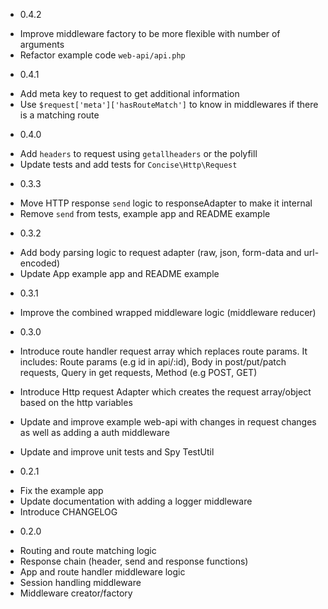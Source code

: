 * 0.4.2

- Improve middleware factory to be more flexible with number of arguments
- Refactor example code `web-api/api.php`


* 0.4.1

- Add meta key to request to get additional information
- Use `$request['meta']['hasRouteMatch']` to know in middlewares if there is a matching route

* 0.4.0

- Add `headers` to request using `getallheaders` or the polyfill
- Update tests and add tests for `Concise\Http\Request`

* 0.3.3

- Move HTTP response `send` logic to responseAdapter to make it internal
- Remove `send` from tests, example app and README example

* 0.3.2

- Add body parsing logic to request adapter (raw, json, form-data and url-encoded)
- Update App example app and README example

* 0.3.1

- Improve the combined wrapped middleware logic (middleware reducer)


* 0.3.0

- Introduce route handler request array which replaces route params. It includes:
  Route params (e.g id in api/:id), Body in post/put/patch requests, Query in get requests, Method (e.g POST, GET)

- Introduce Http request Adapter which creates the request array/object based on the http variables
- Update and improve example web-api with changes in request changes as well as adding a auth middleware
- Update and improve unit tests and Spy TestUtil


* 0.2.1

- Fix the example app
- Update documentation with adding a logger middleware
- Introduce CHANGELOG


* 0.2.0

- Routing and route matching logic
- Response chain (header, send and response functions)
- App and route handler middleware logic
- Session handling middleware
- Middleware creator/factory
